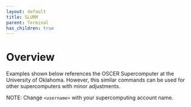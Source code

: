 ```yaml
---
layout: default
title: SLURM 
parent: Terminal
has_children: true
---
```


# Overview

Examples shown below references the OSCER Supercomputer at the University of Oklahoma. However, this similar commands can be used for other supercomputers with minor adjustments.

NOTE: Change `<username>` with your supercomputing account name.
